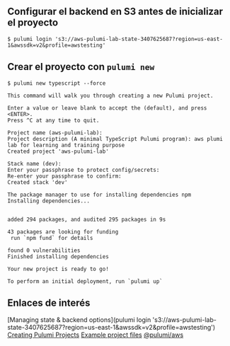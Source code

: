 ## Configurar el backend en S3 antes de inicializar el proyecto

```
$ pulumi login 's3://aws-pulumi-lab-state-3407625687?region=us-east-1&awssdk=v2&profile=awstesting'
```
## Crear el proyecto con `pulumi new`

```
$ pulumi new typescript --force  

This command will walk you through creating a new Pulumi project.  
  
Enter a value or leave blank to accept the (default), and press <ENTER>.  
Press ^C at any time to quit.  
  
Project name (aws-pulumi-lab):     
Project description (A minimal TypeScript Pulumi program): aws plumi lab for learning and training purpose    
Created project 'aws-pulumi-lab'  
  
Stack name (dev):     
Enter your passphrase to protect config/secrets:     
Re-enter your passphrase to confirm:     
Created stack 'dev'  
  
The package manager to use for installing dependencies npm  
Installing dependencies...  
  
  
added 294 packages, and audited 295 packages in 9s  
  
43 packages are looking for funding  
 run `npm fund` for details  
  
found 0 vulnerabilities  
Finished installing dependencies  
  
Your new project is ready to go!    
  
To perform an initial deployment, run `pulumi up`
```

## Enlaces de interés
[Managing state & backend options](pulumi login 's3://aws-pulumi-lab-state-3407625687?region=us-east-1&awssdk=v2&profile=awstesting')
[Creating Pulumi Projects](https://www.pulumi.com/tutorials/pulumi-fundamentals/create-a-pulumi-project/)
[Example project files](https://www.pulumi.com/docs/iac/concepts/projects/project-file/)
[@pulumi/aws](https://www.npmjs.com/package/@pulumi/aws)
